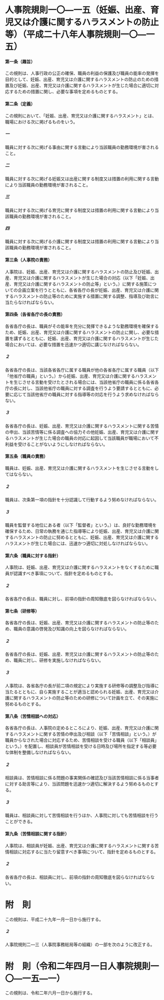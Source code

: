 # 人事院規則一〇―一五（妊娠、出産、育児又は介護に関するハラスメントの防止等）（平成二十八年人事院規則一〇―一五）
#### 第一条（趣旨）
この規則は、人事行政の公正の確保、職員の利益の保護及び職員の能率の発揮を目的として、妊娠、出産、育児又は介護に関するハラスメントの防止のための措置及び妊娠、出産、育児又は介護に関するハラスメントが生じた場合に適切に対応するための措置に関し、必要な事項を定めるものとする。
#### 第二条（定義）
この規則において、「妊娠、出産、育児又は介護に関するハラスメント」とは、職場における次に掲げるものをいう。
##### 一
職員に対する次に掲げる事由に関する言動により当該職員の勤務環境が害されること。
##### 二
職員に対する次に掲げる妊娠又は出産に関する制度又は措置の利用に関する言動により当該職員の勤務環境が害されること。
##### 三
職員に対する次に掲げる育児に関する制度又は措置の利用に関する言動により当該職員の勤務環境が害されること。
##### 四
職員に対する次に掲げる介護に関する制度又は措置の利用に関する言動により当該職員の勤務環境が害されること。
#### 第三条（人事院の責務）
人事院は、妊娠、出産、育児又は介護に関するハラスメントの防止及び妊娠、出産、育児又は介護に関するハラスメントが生じた場合の対応（以下「妊娠、出産、育児又は介護に関するハラスメントの防止等」という。）に関する施策についての企画立案を行うとともに、各省各庁の長が妊娠、出産、育児又は介護に関するハラスメントの防止等のために実施する措置に関する調整、指導及び助言に当たらなければならない。
#### 第四条（各省各庁の長の責務）
各省各庁の長は、職員がその能率を充分に発揮できるような勤務環境を確保するため、妊娠、出産、育児又は介護に関するハラスメントの防止に関し、必要な措置を講ずるとともに、妊娠、出産、育児又は介護に関するハラスメントが生じた場合においては、必要な措置を迅速かつ適切に講じなければならない。
##### ２
各省各庁の長は、当該各省各庁に属する職員が他の各省各庁に属する職員（以下「他省庁の職員」という。）から妊娠、出産、育児又は介護に関するハラスメントを生じさせる言動を受けたとされる場合には、当該他省庁の職員に係る各省各庁の長に対し、当該他省庁の職員に対する調査を行うよう要請するとともに、必要に応じて当該他省庁の職員に対する指導等の対応を行うよう求めなければならない。
##### ３
各省各庁の長は、妊娠、出産、育児又は介護に関するハラスメントに関する苦情の申出、当該苦情等に係る調査への協力その他妊娠、出産、育児又は介護に関するハラスメントが生じた場合の職員の対応に起因して当該職員が職場において不利益を受けることがないようにしなければならない。
#### 第五条（職員の責務）
職員は、妊娠、出産、育児又は介護に関するハラスメントを生じさせる言動をしてはならない。
##### ２
職員は、次条第一項の指針を十分認識して行動するよう努めなければならない。
##### ３
職員を監督する地位にある者（以下「監督者」という。）は、良好な勤務環境を確保するため、日常の執務を通じた指導等により妊娠、出産、育児又は介護に関するハラスメントの防止に努めるとともに、妊娠、出産、育児又は介護に関するハラスメントが生じた場合には、迅速かつ適切に対処しなければならない。
#### 第六条（職員に対する指針）
人事院は、妊娠、出産、育児又は介護に関するハラスメントをなくするために職員が認識すべき事項について、指針を定めるものとする。
##### ２
各省各庁の長は、職員に対し、前項の指針の周知徹底を図らなければならない。
#### 第七条（研修等）
各省各庁の長は、妊娠、出産、育児又は介護に関するハラスメントの防止等のため、職員の意識の啓発及び知識の向上を図らなければならない。
##### ２
各省各庁の長は、妊娠、出産、育児又は介護に関するハラスメントの防止等のため、職員に対し、研修を実施しなければならない。
##### ３
人事院は、各省各庁の長が前二項の規定により実施する研修等の調整及び指導に当たるとともに、自ら実施することが適当と認められる妊娠、出産、育児又は介護に関するハラスメントの防止等のための研修について計画を立て、その実施に努めるものとする。
#### 第八条（苦情相談への対応）
各省各庁の長は、人事院の定めるところにより、妊娠、出産、育児又は介護に関するハラスメントに関する苦情の申出及び相談（以下「苦情相談」という。）が職員からなされた場合に対応するため、苦情相談を受ける職員（以下「相談員」という。）を配置し、相談員が苦情相談を受ける日時及び場所を指定する等必要な体制を整備しなければならない。
##### ２
相談員は、苦情相談に係る問題の事実関係の確認及び当該苦情相談に係る当事者に対する助言等により、当該問題を迅速かつ適切に解決するよう努めるものとする。
##### ３
職員は、相談員に対して苦情相談を行うほか、人事院に対しても苦情相談を行うことができる。
#### 第九条（苦情相談に関する指針）
人事院は、相談員が妊娠、出産、育児又は介護に関するハラスメントに関する苦情相談に対応するに当たり留意すべき事項について、指針を定めるものとする。
##### ２
各省各庁の長は、相談員に対し、前項の指針の周知徹底を図らなければならない。
# 附　則
この規則は、平成二十九年一月一日から施行する。
##### ２
人事院規則二―三（人事院事務総局等の組織）の一部を次のように改正する。
# 附　則（令和二年四月一日人事院規則一〇―一五―一）
この規則は、令和二年六月一日から施行する。
